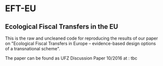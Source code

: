 # EFT-EU
## Ecological Fiscal Transfers in the EU

This is the raw and uncleaned code for reproducing the results of our paper on "Ecological Fiscal Transfers in Europe – evidence-based design options of a transnational scheme".

The paper can be found as UFZ Discussion Paper 10/2016 at : tbc
